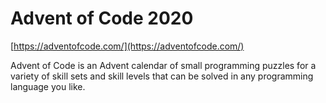# Advent of Code 2020

[https://adventofcode.com/](https://adventofcode.com/)

Advent of Code is an Advent calendar of small programming puzzles for a variety of skill sets and skill levels that can be solved in any programming language you like.